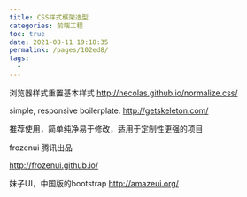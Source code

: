 ```yaml
---
title: CSS样式框架选型
categories: 前端工程
toc: true
date: 2021-08-11 19:18:35
permalink: /pages/102ed8/
tags: 
  - 
---
```


浏览器样式重置基本样式
http://necolas.github.io/normalize.css/

simple, responsive boilerplate.
http://getskeleton.com/

推荐使用，简单纯净易于修改，适用于定制性更强的项目

frozenui 腾讯出品

http://frozenui.github.io/

妹子UI，中国版的bootstrap
http://amazeui.org/
